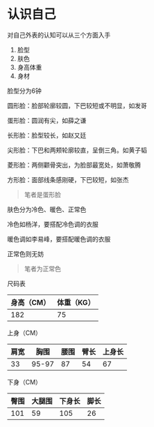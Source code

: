 # 认识自己

对自己外表的认知可以从三个方面入手

1. 脸型
2. 肤色
3. 身高体重
4. 身材

脸型分为6钟

圆形脸：脸部轮廓较圆，下巴较短或不明显，如发哥

蛋形脸：圆润有尖，如薛之谦

长形脸：脸型较长，如赵又廷

尖形脸：下巴和两颊轮廓较直，呈倒三角。如黄子韬

菱形脸：两侧颧骨突出，为脸部最宽处，如萧敬腾

方形脸：面部线条感刚硬，下巴较短，如张杰

> 笔者是蛋形脸



肤色分为冷色、暖色、正常色

冷色如杨洋，要搭配冷色调的衣服

暖色调如李易峰，要搭配暖色调的衣服

正常色则无妨

> 笔者为正常色



尺码表

| 身高（CM） | 体重（KG） |
| ---------- | ---------- |
| 182        | 75         |

上身（CM）

| 肩宽 | 胸围  | 腰围 | 臂长 | 上身长 |
| ---- | ----- | ---- | ---- | ------ |
| 33   | 95-97 | 87   | 54   | 67     |

下身（CM）

| 臀围 | 大腿围 | 下身长 | 脚长 |
| ---- | ------ | ------ | ---- |
| 101  | 59     | 105    | 26   |

